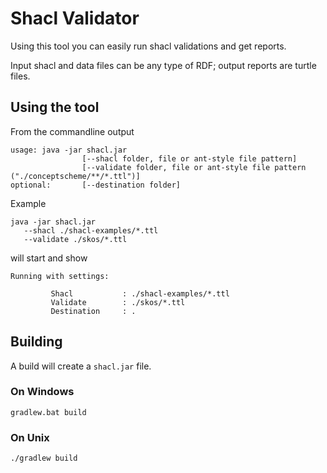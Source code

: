 # Shacl Validator

Using this tool you can easily run shacl validations and get reports.

Input shacl and data files can be any type of RDF; output reports are turtle files.

## Using the tool 

From the commandline output

```
usage: java -jar shacl.jar
                [--shacl folder, file or ant-style file pattern] 
                [--validate folder, file or ant-style file pattern ("./conceptscheme/**/*.ttl")] 
optional:       [--destination folder] 
```

Example                     

```
java -jar shacl.jar 
   --shacl ./shacl-examples/*.ttl 
   --validate ./skos/*.ttl
```

will start and show

```
Running with settings: 

		 Shacl           : ./shacl-examples/*.ttl
		 Validate        : ./skos/*.ttl
		 Destination     : .
```
                      
## Building

A build will create a `shacl.jar` file. 

### On Windows
                      
```
gradlew.bat build
```

### On Unix

```
./gradlew build
```
